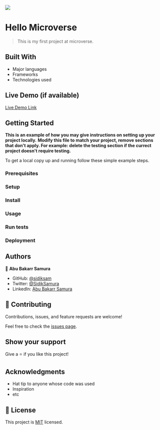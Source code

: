 ![](https://img.shields.io/badge/Microverse-blueviolet)

# Hello Microverse

> This is my first project at microverse.


## Built With

- Major languages
- Frameworks
- Technologies used

## Live Demo (if available)

[Live Demo Link](https://livedemo.com)


## Getting Started

**This is an example of how you may give instructions on setting up your project locally.**
**Modify this file to match your project, remove sections that don't apply. For example: delete the testing section if the currect project doesn't require testing.**


To get a local copy up and running follow these simple example steps.

### Prerequisites

### Setup

### Install

### Usage

### Run tests

### Deployment



## Authors

👤 **Abu Bakarr Samura**

- GitHub: [@sidiksam](https://github.com/sidiksam)
- Twitter: [@SidikSamura](https://twitter.com/SidikSamura)
- LinkedIn: [Abu Bakarr Samura](https://www.linkedin.com/in/abu-bakarr-samura-749753241/)


## 🤝 Contributing

Contributions, issues, and feature requests are welcome!

Feel free to check the [issues page](../../issues/).

## Show your support

Give a ⭐️ if you like this project!

## Acknowledgments

- Hat tip to anyone whose code was used
- Inspiration
- etc

## 📝 License

This project is [MIT](./MIT.md) licensed.